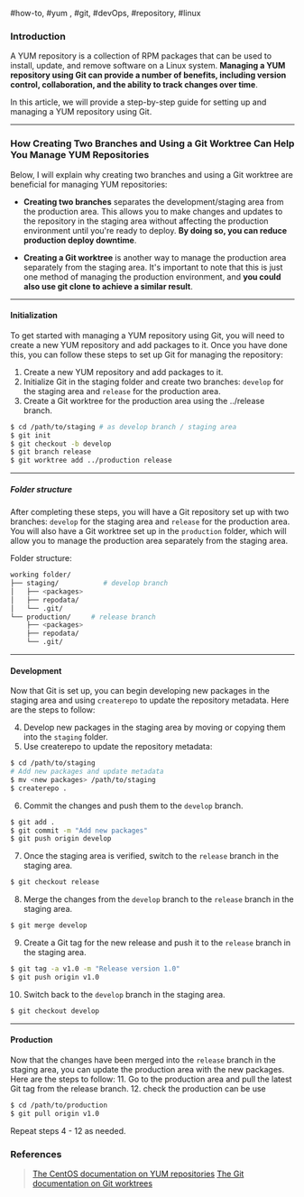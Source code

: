 #how-to, #yum , #git, #devOps, #repository, #linux 

### Introduction

A YUM repository is a collection of RPM packages that can be used to install, update, and remove software on a Linux system. **Managing a YUM repository using Git can provide a number of benefits, including version control, collaboration, and the ability to track changes over time**.

In this article, we will provide a step-by-step guide for setting up and managing a YUM repository using Git.

---
### How Creating Two Branches and Using a Git Worktree Can Help You Manage YUM Repositories

Below, I will explain why creating two branches and using a Git worktree are beneficial for managing YUM repositories:

* **Creating two branches** separates the development/staging area from the production area. This allows you to make changes and updates to the repository in the staging area without affecting the production environment until you're ready to deploy. **By doing so, you can reduce production deploy downtime**.

* **Creating a Git worktree** is another way to manage the production area separately from the staging area. It's important to note that this is just one method of managing the production environment, and **you could also use git clone to achieve a similar result**.

---
#### Initialization

To get started with managing a YUM repository using Git, you will need to create a new YUM repository and add packages to it. Once you have done this, you can follow these steps to set up Git for managing the repository:

1. Create a new YUM repository and add packages to it.
2. Initialize Git in the staging folder and create two branches: `develop` for the staging area and `release` for the production area.
3. Create a Git worktree for the production area using the ../release branch.
```bash
$ cd /path/to/staging # as develop branch / staging area
$ git init
$ git checkout -b develop
$ git branch release
$ git worktree add ../production release
```

---
##### Folder structure

After completing these steps, you will have a Git repository set up with two branches: `develop` for the staging area and `release` for the production area. You will also have a Git worktree set up in the `production` folder, which will allow you to manage the production area separately from the staging area.

Folder structure:
```bash
working folder/
├── staging/           # develop branch
│   ├── <packages>
│   ├── repodata/
│   └── .git/
└── production/     # release branch
    ├── <packages>
    ├── repodata/
    └── .git/
```

---
#### Development

Now that Git is set up, you can begin developing new packages in the staging area and using `createrepo` to update the repository metadata. Here are the steps to follow:

4. Develop new packages in the staging area by moving or copying them into the `staging` folder.
5. Use createrepo to update the repository metadata:
```bash
$ cd /path/to/staging
# Add new packages and update metadata
$ mv <new packages> /path/to/staging
$ createrepo .
```
6. Commit the changes and push them to the `develop` branch.
```bash
$ git add .
$ git commit -m "Add new packages"
$ git push origin develop
```
7. Once the staging area is verified, switch to the `release` branch in the staging area.
```bash
$ git checkout release
```
8. Merge the changes from the `develop` branch to the `release` branch in the staging area.
```bash
$ git merge develop
```
9. Create a Git tag for the new release and push it to the `release` branch in the staging area.
```bash
$ git tag -a v1.0 -m "Release version 1.0"
$ git push origin v1.0
```
10. Switch back to the `develop` branch in the staging area.
```bash
$ git checkout develop
```

---
#### Production
Now that the changes have been merged into the `release` branch in the staging area, you can update the production area with the new packages. Here are the steps to follow:
11. Go to the production area and pull the latest Git tag from the release branch.
12. check the production can be use

```bash
$ cd /path/to/production
$ git pull origin v1.0
```

Repeat steps 4 - 12 as needed.

### References
> [The CentOS documentation on YUM repositories](https://wiki.centos.org/HowTos/CreateLocalMirror)
> [The Git documentation on Git worktrees](https://git-scm.com/docs/git-worktree)